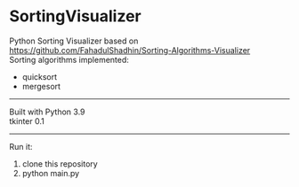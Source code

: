 # SortingVisualizer
Python Sorting Visualizer based on https://github.com/FahadulShadhin/Sorting-Algorithms-Visualizer \
Sorting algorithms implemented: 
- quicksort 
- mergesort 

___

Built with 
Python 3.9 \
tkinter 0.1 

___

Run it:
1. clone this repository
2. python main.py
